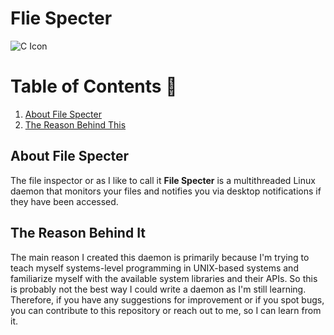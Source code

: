 # Flie Specter
![C Icon](https://img.shields.io/badge/language-C-blue?style=for-the-badge&logo=c)

# Table of Contents 🚨
1. [About File Specter](#about-file-specter)
2. [The Reason Behind This](#the-reason-behind-It)

## About File Specter
The file inspector or as I like to call it **File Specter** is a multithreaded Linux daemon that monitors your files and notifies you via desktop notifications if they have been accessed.


## The Reason Behind It
The main reason I created this daemon is primarily because I'm trying to teach myself systems-level programming in UNIX-based systems and familiarize myself with the available system libraries and their APIs. So this is probably not the best way I could write a daemon as I'm still learning. Therefore, if you have any suggestions for improvement or if you spot bugs, you can contribute to this repository or reach out to me, so I can learn from it.


